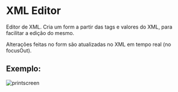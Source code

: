 # XML Editor
Editor de XML. Cria um form a partir das tags e valores do XML, para facilitar a edição do mesmo.

Alterações feitas no form são atualizadas no XML em tempo real (no focusOut).

## Exemplo:

![printscreen](https://github.com/Doc-McCoy/xml_editor/blob/master/printscreen.PNG)

